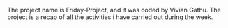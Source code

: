The project name is Friday-Project, and it was coded by Vivian Gathu. The project is a recap of all the activities i have carried out during the week. 
